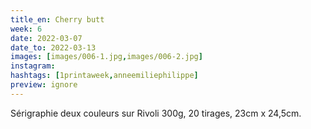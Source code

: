 ```yaml
---
title_en: Cherry butt
week: 6
date: 2022-03-07
date_to: 2022-03-13
images: [images/006-1.jpg,images/006-2.jpg]
instagram:
hashtags: [1printaweek,anneemiliephilippe]
preview: ignore
---
```

Sérigraphie deux couleurs sur Rivoli 300g, 20 tirages, 23cm x 24,5cm.